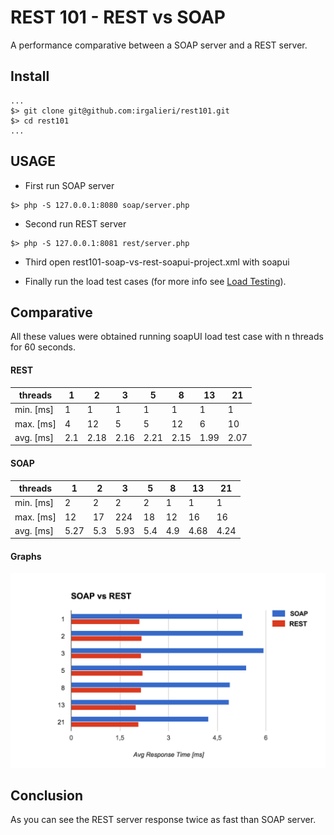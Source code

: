 REST 101 - REST vs SOAP
==========

A performance comparative between a SOAP server and a REST server.

## Install

```
...
$> git clone git@github.com:irgalieri/rest101.git
$> cd rest101
...
```

## USAGE

- First run SOAP server

```
$> php -S 127.0.0.1:8080 soap/server.php
```

- Second run REST server

```
$> php -S 127.0.0.1:8081 rest/server.php
```

- Third open rest101-soap-vs-rest-soapui-project.xml with soapui

- Finally run the load test cases (for more info see [Load Testing](http://www.soapui.org/getting-started/load-testing.html)).

## Comparative

All these values were obtained running soapUI load test case with n threads for
60 seconds.

#### REST
| threads   | 1   | 2    | 3    | 5    | 8    | 13   | 21   |
|-----------|-----|------|------|------|------|------|------|
| min. [ms] | 1   | 1    | 1    | 1    | 1    | 1    | 1    |
| max. [ms] | 4   | 12   | 5    | 5    | 12   | 6    | 10   |
| avg. [ms] | 2.1 | 2.18 | 2.16 | 2.21 | 2.15 | 1.99 | 2.07 |

#### SOAP
| threads   | 1    | 2    | 3    | 5    | 8    | 13   | 21   |
|-----------|------|------|------|------|------|------|------|
| min. [ms] | 2    | 2    | 2    | 2    | 1    | 1    | 1    |
| max. [ms] | 12   | 17   | 224  | 18   | 12   | 16   | 16   |
| avg. [ms] | 5.27 | 5.3  | 5.93 | 5.4  | 4.9  | 4.68 | 4.24 |

#### Graphs

![Rest vs SOAP](https://github.com/irgalieri/rest101/blob/master/img/restvssoap.png)

## Conclusion

As you can see the REST server response twice as fast than SOAP server.
